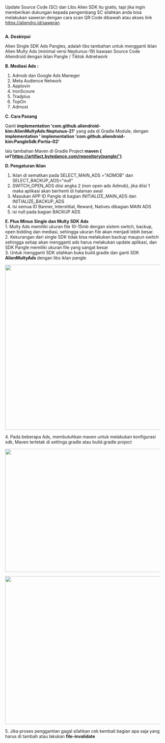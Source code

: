 Update Source Code (SC) dan Libs Alien SDK itu gratis, tapi jika ingin memberikan dukungan kepada pengembang SC silahkan anda bisa melakukan saweran dengan cara scan QR Code dibawah atau akses link https://aliendro.id/saweran
<p><img src="https://aliendro.id/uploads/images-file-manager/202211/img_63738decd99593-65171035-52358629.jpg" alt="" style="display: block; margin-left: auto; margin-right: auto;" /></p>
 <b>A. Deskirpsi </b>

Alien Single SDK Ads Pangles, adalah libs tambahan untuk mengganti iklan Alien Multy Ads (minimal versi Neptunus-19) bawaan Source Code Aliendroid 
dengan iklan Pangle / Tiktok Adnetwork

 <b>B. Mediasi Ads : </b>
1. Admob dan Google Ads Maneger
2. Meta Audience Network
3. Applovin
4. IronScoure
5. Tradplus
6. TopOn
7. Admost

 <b>C. Cara Pasang </b>

Ganti <b>implementation 'com.github.aliendroid-kim:AlienMultyAds:Neptunus-21'</b> yang ada di Gradle Module, 
dengan <b>implementation ' implementation 'com.github.aliendroid-kim:PangleSdk:Portia-02'</b>

lalu tambahan Maven di Gradle Project
 <b>maven { url'https://artifact.bytedance.com/repository/pangle/'} </b>
 
<b>D. Pengaturan Iklan</b>
1. Iklan di sematkan pada SELECT_MAIN_ADS ="ADMOB" dan SELECT_BACKUP_ADS="null"
2. SWITCH_OPEN_ADS diisi angka 2 (non open ads Admob), jika diisi 1 maka aplikasi akan berhenti di halaman awal
3. Masukan APP ID Pangle di bagian INITIALIZE_MAIN_ADS dan INITIALIZE_BACKUP_ADS 
4. Isi semua ID Banner, Interstitial, Reward, Natives dibagian MAIN ADS
5. isi null pada bagian BACKUP ADS

 <b>E. Plus Minus Single dan Multy SDK Ads</b>
<br />1. Multy Ads memiliki ukuran file 10-15mb dengan sistem switch, backup, open bidding dan mediasi, sehingga ukuran file akan menjadi lebih besar.
<br />2. Kekurangan dari single SDK tidak bisa melakukan backup maupun switch sehingga setiap akan mengganti ads harus melakukan update aplikasi, 
dan SDK Pangle memiliki ukuran file yang sangat besar <br />
3. Untuk mengganti SDK silahkan buka build.gradle dan ganti SDK <strong>AlienMultyAds </strong>dengan libs iklan pangle</p>
<p><img src="https://aliendro.id/uploads/blog/202210/img_635264a9b00592-48631043-54973966.jpg" alt="" width="793" height="538" /></p>
<p>4. Pada beberapa Ads, membutuhkan maven untuk melakukan konfigurasi sdk, Maven terletak di settings.gradle atau build.gradle project</p>
<p><img src="https://aliendro.id/uploads/blog/202210/img_6352656b2fac19-97214146-62944342.jpg" alt="" width="794" height="401" /></p>
<p><img src="https://aliendro.id/uploads/blog/202210/img_6352659840bba4-34791743-27851708.jpg" alt="" width="801" height="482" /></p>
<p>5. Jika proses penggantian gagal silahkan cek kembali bagian apa saja yang harus di tambah atau lakukan <strong>file-invalidate</strong></p>
